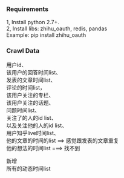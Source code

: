 ### Requirements
1, Install python 2.7+.                   
2, Install libs: zhihu_oauth, redis, pandas           
Example: pip install zhihu_oauth



### Crawl Data
用户id、    
该用户的回答时间list、      
发表的文章时间list、        
评论的时间list，       
该用户关注的专栏、       
该用户关注的话题、       
问题时间list、        
关注了的人的id list、      
以及关注他的人的id list、         
用户知乎live时间list、        
他的文章的时间的list  ==> 感觉跟发表的文章重复            
他的想法的时间list    ===> 找不到        

新增       
所有的动态时间list      
